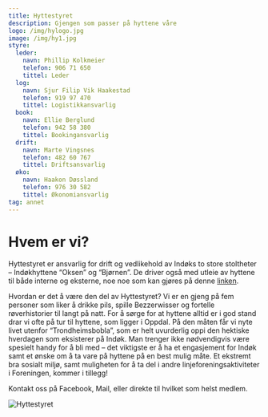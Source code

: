 ```yaml
---
title: Hyttestyret
description: Gjengen som passer på hyttene våre
logo: /img/hylogo.jpg
image: /img/hy1.jpg
styre:
  leder:
    navn: Phillip Kolkmeier
    telefon: 906 71 650
    tittel: Leder
  log:
    navn: Sjur Filip Vik Haakestad
    telefon: 919 97 470
    tittel: Logistikkansvarlig
  book:
    navn: Ellie Berglund
    telefon: 942 58 380
    tittel: Bookingansvarlig
  drift:
    navn: Marte Vingsnes
    telefon: 482 60 767
    tittel: Driftsansvarlig
  øko:
    navn: Haakon Døssland
    telefon: 976 30 582
    tittel: Økonomiansvarlig
tag: annet
---
```


# Hvem er vi?

Hyttestyret er ansvarlig for drift og vedlikehold av Indøks to store stoltheter – Indøkhyttene “Oksen” og “Bjørnen”. De driver også med utleie av hyttene til både interne og eksterne, noe noe som kan gjøres på denne [linken](https://gamma.indokntnu.no/cabins).

Hvordan er det å være den del av Hyttestyret? Vi er en gjeng på fem personer som liker å drikke pils, spille Bezzerwisser og fortelle røverhistorier til langt på natt. For å sørge for at hyttene alltid er i god stand drar vi ofte på tur til hyttene, som ligger i Oppdal. På den måten får vi nyte livet utenfor “Trondheimsbobla”, som er helt uvurderlig oppi den hektiske hverdagen som eksisterer på Indøk. Man trenger ikke nødvendigvis være spesielt handy for å bli med – det viktigste er å ha et engasjement for Indøk samt et ønske om å ta vare på hyttene på en best mulig måte. Et ekstremt bra sosialt miljø, samt muligheten for å ta del i andre linjeforeningsaktiviteter i Foreningen, kommer i tillegg!

Kontakt oss på Facebook, Mail, eller direkte til hvilket som helst medlem.

![Hyttestyret](/img/hy2.jpg)

